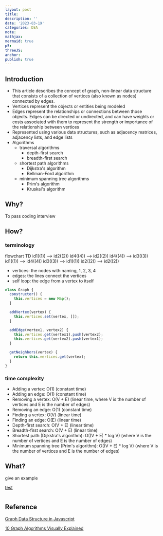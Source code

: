 ```yaml
---
layout: post
title:
description: ''
date: '2023-03-19'
categories: DSA
note:
mathjax:
mermaid: true
p5:
threeJS:
anchor:
publish: true
---
```


## Introduction

* This article describes the concept of graph, non-linear data structure that consists of a collection of vertices (also known as nodes) connected by edges.
* Vertices represent the objects or entities being modeled
* Edges represent the relationships or connections between those objects. Edges can be directed or undirected, and can have weights or costs associated with them to represent the strength or importance of the relationship between vertices
* Represented using various data structures, such as adjacency matrices, adjacency lists, and edge lists
* Algorithms
  * traversal algorithms
    * depth-first search
    * breadth-first search
  * shortest path algorithms
    * Dijkstra's algorithm
    * Bellman-Ford algorithm
  * minimum spanning tree algorithms
    * Prim's algorithm
    * Kruskal's algorithm

## Why?

To pass coding interview

## How?

### terminology

<div class="mermaid">
flowchart TD
    id1((1)) --> id2((2))
    id4((4)) --> id2((2))
    id4((4)) --> id3((3))
    id1((1)) --> id4((4))
    id3((3)) --> id1((1))
    id2((2)) --> id2((2))
</div>

* vertices: the nodes with naming, 1, 2, 3, 4
* edges: the lines connect the vertices
* self loop: the edge from a vertex to itself

```javascript
class Graph {
  constructor() {
    this.vertices = new Map();
  }

  addVertex(vertex) {
    this.vertices.set(vertex, []);
  }

  addEdge(vertex1, vertex2) {
    this.vertices.get(vertex1).push(vertex2);
    this.vertices.get(vertex2).push(vertex1);
  }

  getNeighbors(vertex) {
    return this.vertices.get(vertex);
  }
}
```

### time complexity

* Adding a vertex: O(1) (constant time)
* Adding an edge: O(1) (constant time)
* Removing a vertex: O(V + E) (linear time, where V is the number of vertices and E is the number of edges)
* Removing an edge: O(1) (constant time)
* Finding a vertex: O(V) (linear time)
* Finding an edge: O(E) (linear time)
* Depth-first search: O(V + E) (linear time)
* Breadth-first search: O(V + E) (linear time)
* Shortest path (Dijkstra's algorithm): O((V + E) * log V) (where V is the number of vertices and E is the number of edges)
* Minimum spanning tree (Prim's algorithm): O((V + E) * log V) (where V is the number of vertices and E is the number of edges)

## What?

give an example

[test]({{site.baseurl}}/test/2021/06/14/xxx.html)

<img src="{{site.baseurl}}/assets/img/xxx.png" alt="">

## Reference

[Graph Data Structure in Javascript](https://www.tutorialspoint.com/Graph-Data-Structure-in-Javascript#:~:text=A%20graph%20is%20a%20pictorial,the%20vertices%20are%20called%20edges.)

[10 Graph Algorithms Visually Explained](https://towardsdatascience.com/10-graph-algorithms-visually-explained-e57faa1336f3)
